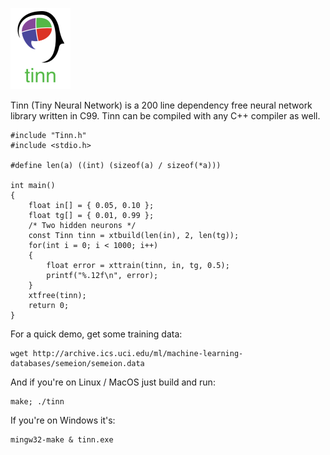 ![](img/logo.PNG)

Tinn (Tiny Neural Network) is a 200 line dependency free neural network library written in C99.
Tinn can be compiled with any C++ compiler as well.

    #include "Tinn.h"
    #include <stdio.h>

    #define len(a) ((int) (sizeof(a) / sizeof(*a)))

    int main()
    {
        float in[] = { 0.05, 0.10 };
        float tg[] = { 0.01, 0.99 };
        /* Two hidden neurons */
        const Tinn tinn = xtbuild(len(in), 2, len(tg));
        for(int i = 0; i < 1000; i++)
        {
            float error = xttrain(tinn, in, tg, 0.5);
            printf("%.12f\n", error);
        }
        xtfree(tinn);
        return 0;
    }

For a quick demo, get some training data:

    wget http://archive.ics.uci.edu/ml/machine-learning-databases/semeion/semeion.data

And if you're on Linux / MacOS just build and run:

    make; ./tinn

If you're on Windows it's:

    mingw32-make & tinn.exe
